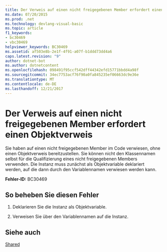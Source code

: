 ```yaml
---
title: Der Verweis auf einen nicht freigegebenen Member erfordert einen Objektverweis
ms.date: 07/20/2015
ms.prod: .net
ms.technology: devlang-visual-basic
ms.topic: article
f1_keywords:
- bc30469
- vbc30469
helpviewer_keywords: BC30469
ms.assetid: af503e8b-2e1f-4f91-a07f-b1ddd73dd4a6
caps.latest.revision: "9"
author: dotnet-bot
ms.author: dotnetcontent
ms.openlocfilehash: 098491f95ccf542dff44342efd15771bbdd4a98f
ms.sourcegitcommit: 34ec7753acf76f90a0fa845235ef06663dc9e36e
ms.translationtype: MT
ms.contentlocale: de-DE
ms.lasthandoff: 12/21/2017
---
```

# <a name="reference-to-a-non-shared-member-requires-an-object-reference"></a>Der Verweis auf einen nicht freigegebenen Member erfordert einen Objektverweis
Sie haben auf einen nicht freigegebenen Member im Code verwiesen, ohne einen Objektverweis bereitzustellen. Sie können nicht den Klassennamen selbst für die Qualifizierung eines nicht freigegebenen Members verwenden. Die Instanz muss zunächst als Objektvariable deklariert werden, auf die dann durch den Variablennamen verwiesen werden kann.  
  
 **Fehler-ID:** BC30469  
  
## <a name="to-correct-this-error"></a>So beheben Sie diesen Fehler  
  
1.  Deklarieren Sie die Instanz als Objektvariable.  
  
2.  Verweisen Sie über den Variablennamen auf die Instanz.  
  
## <a name="see-also"></a>Siehe auch  
   
   
 [Shared](../../visual-basic/language-reference/modifiers/shared.md)  

